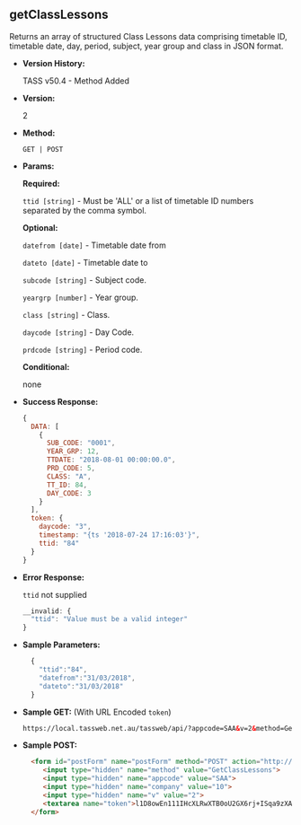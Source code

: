 

**getClassLessons**
----
  Returns an array of structured Class Lessons data comprising timetable ID, timetable date, day, period, subject, year group and class in JSON format.

* **Version History:**

  TASS v50.4 - Method Added

* **Version:**

  2

* **Method:**

  `GET | POST`
  
*  **Params:**

   **Required:**

   `ttid [string]` -  Must be 'ALL' or a list of timetable ID numbers separated by the comma symbol.
   
   **Optional:**

   `datefrom [date]` - Timetable date from
   
   `dateto [date]` - Timetable date to
   
   `subcode [string]` - Subject code.

   `yeargrp [number]` - Year group.

   `class [string]` - Class.

   `daycode [string]` - Day Code.

   `prdcode [string]` - Period code.

   **Conditional:**
 
   none
   
* **Success Response:**

    ```javascript
    {
      DATA: [
        {
          SUB_CODE: "0001",
          YEAR_GRP: 12,
          TTDATE: "2018-08-01 00:00:00.0",
          PRD_CODE: 5,
          CLASS: "A",
          TT_ID: 84,
          DAY_CODE: 3
        }
      ],
      token: {
        daycode: "3",
        timestamp: "{ts '2018-07-24 17:16:03'}",
        ttid: "84"
      }
    }
    ```
 
* **Error Response:**

    `ttid` not supplied
    ```javascript
    __invalid: {
      "ttid": "Value must be a valid integer"
    }
    ```

    
* **Sample Parameters:**

  ```javascript
    { 
      "ttid":"84",
      "datefrom":"31/03/2018",
      "dateto":"31/03/2018"
    }
  ```

* **Sample GET:** (With URL Encoded `token`)

  ```HTML
  https://local.tassweb.net.au/tassweb/api/?appcode=SAA&v=2&method=GetClassLessons&token=L8tzq%2Baot1VES4Q6JprNQ%2FpmWIcmExWUg4FGgh3%2FbBXnUz6UnyOdEOnm%2FvMlE9f9jpDLinzxho4oKCH3ebdotg%3D%3D&company=10
  ```
  
* **Sample POST:**

  ```HTML
    <form id="postForm" name="postForm" method="POST" action="http://api.tasscloud.com.au/tassweb/api/">
       <input type="hidden" name="method" value="GetClassLessons">
       <input type="hidden" name="appcode" value="SAA">
       <input type="hidden" name="company" value="10">
       <input type="hidden" name="v" value="2">
       <textarea name="token">l1D8owEn111IHcXLRwXTB0oU2GX6rj+ISqa9zXA8We1Gqx9/zb+cbVFartivsDN/xGgAIIjtABAYfzYPqTCpLf3gb0nW3h/TrPFLMhAdNcVvHD0Gz4FkRj5jRAD1aAGQ</textarea>
    </form>
  ```
